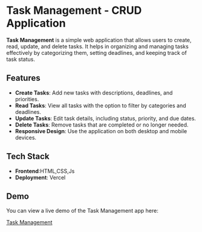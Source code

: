 # Task Management - CRUD Application

**Task Management** is a simple web application that allows users to create, read, update, and delete tasks. It helps in organizing and managing tasks effectively by categorizing them, setting deadlines, and keeping track of task status.

## Features

- **Create Tasks**: Add new tasks with descriptions, deadlines, and priorities.
- **Read Tasks**: View all tasks with the option to filter by categories and deadlines.
- **Update Tasks**: Edit task details, including status, priority, and due dates.
- **Delete Tasks**: Remove tasks that are completed or no longer needed.
- **Responsive Design**: Use the application on both desktop and mobile devices.

## Tech Stack

- **Frontend**:HTML,CSS,Js
- **Deployment**: Vercel

## Demo

You can view a live demo of the Task Management app here:

[Task Management](https://task-management-iyj6.vercel.app/)
